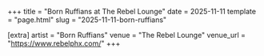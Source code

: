 +++
title = "Born Ruffians at The Rebel Lounge"
date = 2025-11-11
template = "page.html"
slug = "2025-11-11-born-ruffians"

[extra]
artist = "Born Ruffians"
venue = "The Rebel Lounge"
venue_url = "https://www.rebelphx.com/"
+++

